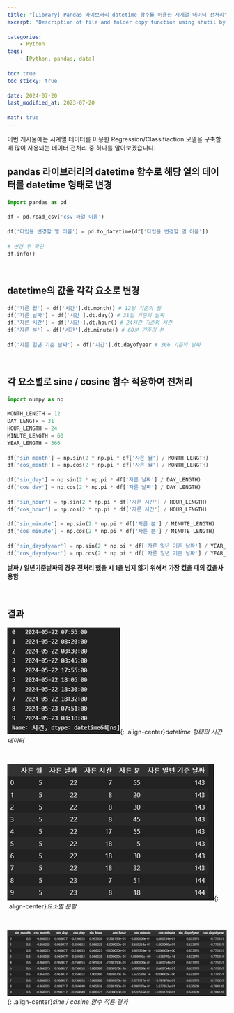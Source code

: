 ```yaml
---
title: "[Library] Pandas 라이브러리 datetime 함수를 이용한 시계열 데이터 전처리"
excerpt: "Description of file and folder copy function using shutil by Junhyuns"

categories:
    - Python
tags:
    - [Python, pandas, data]

toc: true
toc_sticky: true

date: 2024-07-20
last_modified_at: 2023-07-20

math: true
---
```


이번 게시물에는 시계열 데이터를 이용한 Regression/Classifiaction 모델을 구축할때 많이 사용되는 데이터 전처리 중 하나를 알아보겠습니다.

## pandas 라이브러리의 datetime 함수로 해당 열의 데이터를 datetime 형태로 변경

```python
import pandas as pd

df = pd.read_csv('csv 파일 이름')

df['타입을 변경할 열 이름'] = pd.to_datetime(df['타입을 변경할 열 이름'])

# 변경 후 확인
df.info()
```
<br>

## datetime의 값을 각각 요소로 변경

```python
df['자른 월'] = df['시간'].dt.month() # 12달 기준의 월
df['자른 날짜'] = df['시간'].dt.day() # 31일 기준의 날짜
df['자른 시간'] = df['시간'].dt.hour() # 24시간 기준의 시간
df['자른 분'] = df['시간'].dt.minute() # 60분 기준의 분

df['자른 일년 기준 날짜'] = df['시간'].dt.dayofyear # 366 기준의 날짜

```

<br>

## 각 요소별로 sine / cosine 함수 적용하여 전처리

```python
import numpy as np

MONTH_LENGTH = 12
DAY_LENGTH = 31
HOUR_LENGTH = 24
MINUTE_LENGTH = 60
YEAR_LENGTH = 366

df['sin_month'] = np.sin(2 * np.pi * df['자른 월'] / MONTH_LENGTH)
df['cos_month'] = np.cos(2 * np.pi * df['자른 월'] / MONTH_LENGTH)

df['sin_day'] = np.sin(2 * np.pi * df['자른 날짜'] / DAY_LENGTH)
df['cos_day'] = np.cos(2 * np.pi * df['자른 날짜'] / DAY_LENGTH)

df['sin_hour'] = np.sin(2 * np.pi * df['자른 시간'] / HOUR_LENGTH)
df['cos_hour'] = np.cos(2 * np.pi * df['자른 시간'] / HOUR_LENGTH)

df['sin_minute'] = np.sin(2 * np.pi * df['자른 분'] / MINUTE_LENGTH)
df['cos_minute'] = np.cos(2 * np.pi * df['자른 분'] / MINUTE_LENGTH)

df['sin_dayofyear'] = np.sin(2 * np.pi * df['자른 일년 기준 날짜'] / YEAR_LENGTH)
df['cos_dayofyear'] = np.cos(2 * np.pi * df['자른 일년 기준 날짜'] / YEAR_LENGTH)
```

**날짜 / 일년기준날짜의 경우 전처리 했을 시 1을 넘지 않기 위해서 가장 컸을 때의 값을사용함**

<br>

## 결과

![img_file](/assets/img/post/timeseris_preprocess/result_1.png){: .align-center}*datetime 형태의 시간 데이터*

<br>

![img_file](/assets/img/post/timeseris_preprocess/result_2.png){: .align-center}*요소별 분할*


<br>

![img_file](/assets/img/post/timeseris_preprocess/result_3.png){: .align-center}*sine / cosine 함수 적용 결과*